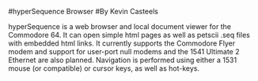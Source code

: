 #hyperSequence Browser
#By Kevin Casteels

hyperSequence is a web browser and local document viewer for the Commodore 64. It can open simple html pages as well as petscii .seq files with embedded html links. It currently supports the Commodore Flyer modem and support for user-port null modems and the 1541 Ultimate 2 Ethernet are also planned.  Navigation is performed using either a 1531 mouse (or compatible) or cursor keys, as well as hot-keys.